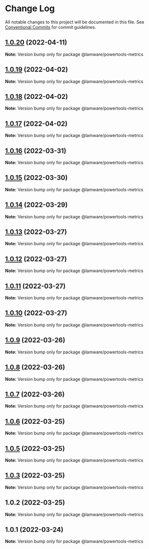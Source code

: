 # Change Log

All notable changes to this project will be documented in this file.
See [Conventional Commits](https://conventionalcommits.org) for commit guidelines.

## [1.0.20](https://github.com/evilkiwi/lamware/compare/@lamware/powertools-metrics@1.0.19...@lamware/powertools-metrics@1.0.20) (2022-04-11)

**Note:** Version bump only for package @lamware/powertools-metrics





## [1.0.19](https://github.com/evilkiwi/lamware/compare/@lamware/powertools-metrics@1.0.18...@lamware/powertools-metrics@1.0.19) (2022-04-02)

**Note:** Version bump only for package @lamware/powertools-metrics





## [1.0.18](https://github.com/evilkiwi/lamware/compare/@lamware/powertools-metrics@1.0.17...@lamware/powertools-metrics@1.0.18) (2022-04-02)

**Note:** Version bump only for package @lamware/powertools-metrics





## [1.0.17](https://github.com/evilkiwi/lamware/compare/@lamware/powertools-metrics@1.0.16...@lamware/powertools-metrics@1.0.17) (2022-04-02)

**Note:** Version bump only for package @lamware/powertools-metrics





## [1.0.16](https://github.com/evilkiwi/lamware/compare/@lamware/powertools-metrics@1.0.15...@lamware/powertools-metrics@1.0.16) (2022-03-31)

**Note:** Version bump only for package @lamware/powertools-metrics





## [1.0.15](https://github.com/evilkiwi/lamware/compare/@lamware/powertools-metrics@1.0.14...@lamware/powertools-metrics@1.0.15) (2022-03-30)

**Note:** Version bump only for package @lamware/powertools-metrics





## [1.0.14](https://github.com/evilkiwi/lamware/compare/@lamware/powertools-metrics@1.0.13...@lamware/powertools-metrics@1.0.14) (2022-03-29)

**Note:** Version bump only for package @lamware/powertools-metrics





## [1.0.13](https://github.com/evilkiwi/lamware/compare/@lamware/powertools-metrics@1.0.12...@lamware/powertools-metrics@1.0.13) (2022-03-27)

**Note:** Version bump only for package @lamware/powertools-metrics





## [1.0.12](https://github.com/evilkiwi/lamware/compare/@lamware/powertools-metrics@1.0.11...@lamware/powertools-metrics@1.0.12) (2022-03-27)

**Note:** Version bump only for package @lamware/powertools-metrics





## [1.0.11](https://github.com/evilkiwi/lamware/compare/@lamware/powertools-metrics@1.0.10...@lamware/powertools-metrics@1.0.11) (2022-03-27)

**Note:** Version bump only for package @lamware/powertools-metrics





## [1.0.10](https://github.com/evilkiwi/lamware/compare/@lamware/powertools-metrics@1.0.9...@lamware/powertools-metrics@1.0.10) (2022-03-27)

**Note:** Version bump only for package @lamware/powertools-metrics





## [1.0.9](https://github.com/evilkiwi/lamware/compare/@lamware/powertools-metrics@1.0.8...@lamware/powertools-metrics@1.0.9) (2022-03-26)

**Note:** Version bump only for package @lamware/powertools-metrics





## [1.0.8](https://github.com/evilkiwi/lamware/compare/@lamware/powertools-metrics@1.0.7...@lamware/powertools-metrics@1.0.8) (2022-03-26)

**Note:** Version bump only for package @lamware/powertools-metrics





## [1.0.7](https://github.com/evilkiwi/lamware/compare/@lamware/powertools-metrics@1.0.6...@lamware/powertools-metrics@1.0.7) (2022-03-26)

**Note:** Version bump only for package @lamware/powertools-metrics





## [1.0.6](https://github.com/evilkiwi/lamware/compare/@lamware/powertools-metrics@1.0.5...@lamware/powertools-metrics@1.0.6) (2022-03-25)

**Note:** Version bump only for package @lamware/powertools-metrics





## [1.0.5](https://github.com/evilkiwi/lamware/compare/@lamware/powertools-metrics@1.0.3...@lamware/powertools-metrics@1.0.5) (2022-03-25)

**Note:** Version bump only for package @lamware/powertools-metrics





## [1.0.3](https://github.com/evilkiwi/lamware/compare/@lamware/powertools-metrics@1.0.2...@lamware/powertools-metrics@1.0.3) (2022-03-25)

**Note:** Version bump only for package @lamware/powertools-metrics





## 1.0.2 (2022-03-25)

**Note:** Version bump only for package @lamware/powertools-metrics





## 1.0.1 (2022-03-24)

**Note:** Version bump only for package @lamware/powertools-metrics
